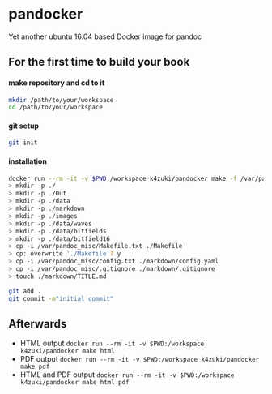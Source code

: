 # pandocker
Yet another ubuntu 16.04 based Docker image for pandoc

## For the first time to build your book
#### make repository and cd to it
```sh
mkdir /path/to/your/workspace
cd /path/to/your/workspace
```

#### git setup
```sh
git init
```

#### installation
```sh
docker run --rm -it -v $PWD:/workspace k4zuki/pandocker make -f /var/pandoc_misc/Makefile init
> mkdir -p ./
> mkdir -p ./Out
> mkdir -p ./data
> mkdir -p ./markdown
> mkdir -p ./images
> mkdir -p ./data/waves
> mkdir -p ./data/bitfields
> mkdir -p ./data/bitfield16
> cp -i /var/pandoc_misc/Makefile.txt ./Makefile
> cp: overwrite './Makefile'? y
> cp -i /var/pandoc_misc/config.txt ./markdown/config.yaml
> cp -i /var/pandoc_misc/.gitignore ./markdown/.gitignore
> touch ./markdown/TITLE.md

git add .
git commit -m"initial commit"
```

## Afterwards

- HTML output `docker run --rm -it -v $PWD:/workspace k4zuki/pandocker make html`
- PDF output `docker run --rm -it -v $PWD:/workspace k4zuki/pandocker make pdf`
- HTML and PDF output `docker run --rm -it -v $PWD:/workspace k4zuki/pandocker make html pdf`

